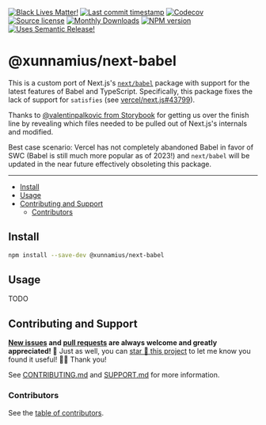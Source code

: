 <!-- badges-start -->

[![Black Lives Matter!][x-badge-blm-image]][x-badge-blm-link]
[![Last commit timestamp][x-badge-lastcommit-image]][x-badge-repo-link]
[![Codecov][x-badge-codecov-image]][x-badge-codecov-link]
[![Source license][x-badge-license-image]][x-badge-license-link]
[![Monthly Downloads][x-badge-downloads-image]][x-badge-npm-link]
[![NPM version][x-badge-npm-image]][x-badge-npm-link]
[![Uses Semantic Release!][x-badge-semanticrelease-image]][x-badge-semanticrelease-link]

<!-- badges-end -->

# @xunnamius/next-babel

This is a custom port of Next.js's [`next/babel`][1] package with support for
the latest features of Babel and TypeScript. Specifically, this package fixes
the lack of support for `satisfies` (see [vercel/next.js#43799][2]).

Thanks to [@valentinpalkovic from Storybook][3] for getting us over the finish
line by revealing which files needed to be pulled out of Next.js's internals and
modified.

Best case scenario: Vercel has not completely abandoned Babel in favor of SWC
(Babel is still much more popular as of 2023!) and `next/babel` will be updated
in the near future effectively obsoleting this package.

---

<!-- remark-ignore-start -->
<!-- START doctoc generated TOC please keep comment here to allow auto update -->
<!-- DON'T EDIT THIS SECTION, INSTEAD RE-RUN doctoc TO UPDATE -->

- [Install](#install)
- [Usage](#usage)
- [Contributing and Support](#contributing-and-support)
  - [Contributors](#contributors)

<!-- END doctoc generated TOC please keep comment here to allow auto update -->
<!-- remark-ignore-end -->

## Install

```bash
npm install --save-dev @xunnamius/next-babel
```

## Usage

TODO

## Contributing and Support

**[New issues][x-repo-choose-new-issue] and [pull requests][x-repo-pr-compare]
are always welcome and greatly appreciated! 🤩** Just as well, you can [star 🌟
this project][x-badge-repo-link] to let me know you found it useful! ✊🏿 Thank
you!

See [CONTRIBUTING.md][x-repo-contributing] and [SUPPORT.md][x-repo-support] for
more information.

### Contributors

See the [table of contributors][x-repo-contributors].

[x-badge-blm-image]: https://xunn.at/badge-blm 'Join the movement!'
[x-badge-blm-link]: https://xunn.at/donate-blm
[x-badge-codecov-image]:
  https://img.shields.io/codecov/c/github/Xunnamius/next-utils/main?style=flat-square&token=HWRIOBAAPW
  'Is this package well-tested?'
[x-badge-codecov-link]: https://codecov.io/gh/Xunnamius/next-utils
[x-badge-downloads-image]:
  https://img.shields.io/npm/dm/@xunnamius/next-babel?style=flat-square
  'Number of times this package has been downloaded per month'
[x-badge-lastcommit-image]:
  https://img.shields.io/github/last-commit/xunnamius/next-utils?style=flat-square
  'Latest commit timestamp'
[x-badge-license-image]:
  https://img.shields.io/npm/l/@xunnamius/next-babel?style=flat-square
  "This package's source license"
[x-badge-license-link]:
  https://github.com/Xunnamius/next-utils/blob/main/packages/next-babel/LICENSE
[x-badge-npm-image]:
  https://xunn.at/npm-pkg-version/@xunnamius/next-babel
  'Install this package using npm or yarn!'
[x-badge-npm-link]: https://www.npmjs.com/package/@xunnamius/next-babel
[x-badge-repo-link]:
  https://github.com/xunnamius/next-utils/blob/main/packages/next-babel
[x-badge-semanticrelease-image]:
  https://img.shields.io/badge/%20%20%F0%9F%93%A6%F0%9F%9A%80-semantic--release-e10079.svg?style=flat-square
  'This repo practices continuous integration and deployment!'
[x-badge-semanticrelease-link]:
  https://github.com/semantic-release/semantic-release
[x-repo-choose-new-issue]:
  https://github.com/xunnamius/next-utils/issues/new/choose
[x-repo-contributing]: /CONTRIBUTING.md
[x-repo-contributors]: /README.md#contributors
[x-repo-pr-compare]: https://github.com/xunnamius/next-utils/compare
[x-repo-support]: /.github/SUPPORT.md
[1]:
  https://github.com/vercel/next.js/tree/f6998e30a815e976173501a62e6e481f92699d81/packages/next/src/build/babel
[2]: https://github.com/vercel/next.js/issues/43799
[3]:
  https://github.com/storybookjs/storybook/pull/21104/files#diff-366b9b4ce6510852e24f5353757f6ada22e638b703ad5cb06e5441ff6b65a4ef
